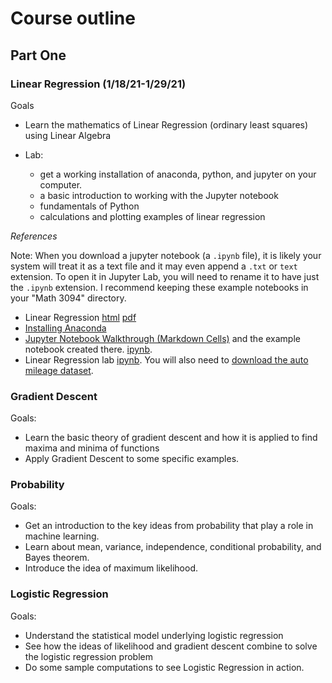 # Course outline

## Part One

### Linear Regression (1/18/21-1/29/21)

Goals 

- Learn the mathematics of Linear Regression (ordinary least squares) using Linear Algebra

- Lab: 
	- get a working installation of anaconda, python, and jupyter on your computer.
	- a basic introduction to working with  the Jupyter notebook
	- fundamentals of Python
	- calculations and plotting examples of linear regression

*References*

Note: When you download a jupyter notebook (a `.ipynb` file), it is likely your system will
treat it as a text file and it may even append a `.txt` or `text` extension.  To open it in Jupyter
Lab, you will need to rename it to have just the `.ipynb` extension.  I recommend  keeping these
example notebooks in your "Math 3094" directory.

- Linear Regression [html](published_notes/notes/LR.html)  [pdf](published_notes/notes/LR.pdf)
- [Installing Anaconda](installing.md)
- [Jupyter Notebook Walkthrough (Markdown Cells)](https://youtu.be/21LkohfneyA) and the example notebook created there. [ipynb](notebooks/TestNotebook.ipynb).
- Linear Regression lab [ipynb](published_notes/notes/RegressionLab.ipynb). You will also need
to [download the auto mileage dataset](https://raw.githubusercontent.com/jeremy9959/Math-3094-Spring-2021/master/data/auto-mpg/auto-mpg.csv).


### Gradient Descent

Goals:

- Learn the basic theory of gradient descent and how it is applied to find maxima and minima of functions
- Apply Gradient Descent to some specific examples.

### Probability

Goals:

- Get an introduction to the key ideas from probability that play a role in machine learning.
- Learn about mean, variance, independence, conditional probability, and Bayes theorem.
- Introduce the idea of maximum likelihood.

### Logistic Regression

Goals: 

- Understand the statistical model underlying logistic regression
- See how the ideas of likelihood and gradient descent combine to solve the logistic regression problem
- Do some sample computations to see Logistic Regression in action.

